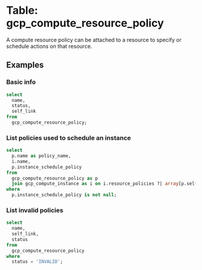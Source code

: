 # Table: gcp_compute_resource_policy

A compute resource policy can be attached to a resource to specify or schedule actions on that resource.

## Examples

### Basic info

```sql
select
  name,
  status,
  self_link
from
  gcp_compute_resource_policy;
```


### List policies used to schedule an instance

```sql
select
  p.name as policy_name,
  i.name,
  p.instance_schedule_policy
from
  gcp_compute_resource_policy as p
  join gcp_compute_instance as i on i.resource_policies ?| array[p.self_link]
where
  p.instance_schedule_policy is not null;
```


### List invalid policies

```sql
select
  name,
  self_link,
  status
from
  gcp_compute_resource_policy
where
  status = 'INVALID';
```
